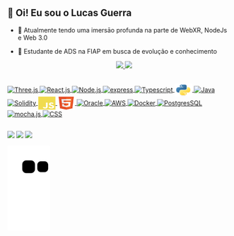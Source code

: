  ## 👋 Oi! Eu sou o Lucas Guerra

- 🌱 Atualmente tendo uma imersāo profunda na parte de WebXR, NodeJs e Web 3.0
- 💞️ Estudante de ADS na FIAP em busca de evolução e conhecimento

  <div align="center">
  <a href="https://github.com/LucasGuerraS">
  <img height="150em" src="https://github-readme-stats.vercel.app/api?username=LucasGuerraS&show_icons=true&theme=dark&include_all_commits=true&count_private=false">
  <img height="150em" src="https://github-readme-stats.vercel.app/api/top-langs/?username=LucasGuerraS&layout=compact&langs_count=10&theme=dark">
</div>
 
  <div style="display: inline_block"><br>
  <img align="center" alt="Three.js" height="40" width="40" src="https://cdn.jsdelivr.net/gh/devicons/devicon/icons/threejs/threejs-original.svg" />
  <img align="center" alt="React.js" height="30" width="40" src="https://cdn.jsdelivr.net/gh/devicons/devicon/icons/react/react-original.svg" />
  <img align="center" alt="Node.js" height="30" width="40" src="https://cdn.jsdelivr.net/gh/devicons/devicon/icons/nodejs/nodejs-plain.svg" />
  <img align="center" alt="express" height="30" width="40" src="https://cdn.jsdelivr.net/gh/devicons/devicon/icons/express/express-original.svg" />
  <img align="center" alt="Typescript" height="30" width="40" src="https://cdn.jsdelivr.net/gh/devicons/devicon/icons/typescript/typescript-original.svg" />
  <img align="center" alt="Python" height="30" width="40" src="https://raw.githubusercontent.com/devicons/devicon/master/icons/python/python-original.svg">
  <img align="center" alt="Java" height="30" width="40" src="https://cdn.jsdelivr.net/gh/devicons/devicon/icons/java/java-original.svg" />
  <img align="center" alt="Solidity" height="30" width="40" src="https://cdn.jsdelivr.net/gh/devicons/devicon/icons/solidity/solidity-plain.svg" />
  <img align="center" alt="JavaScript" height="30" width="40" src="https://raw.githubusercontent.com/devicons/devicon/master/icons/javascript/javascript-plain.svg">
  <img align="center" alt="HTML" height="30" width="40" src="https://raw.githubusercontent.com/devicons/devicon/master/icons/html5/html5-original.svg">
  <img align="center" alt="Oracle" height="30" width="40" src="https://cdn.jsdelivr.net/gh/devicons/devicon/icons/oracle/oracle-original.svg" />
  <img align="center" alt="AWS" height="30" width="40" src="https://cdn.jsdelivr.net/gh/devicons/devicon/icons/amazonwebservices/amazonwebservices-original.svg" />
  <img align="center" alt="Docker" height="30" width="40" src="https://cdn.jsdelivr.net/gh/devicons/devicon/icons/docker/docker-original-wordmark.svg"  />
   <img align="center" alt="PostgresSQL" height="30" width="40" src="https://cdn.jsdelivr.net/gh/devicons/devicon/icons/postgresql/postgresql-original-wordmark.svg" />
  <img align="center" alt="mocha.js" height="30" width="30" src="https://cdn.jsdelivr.net/gh/devicons/devicon/icons/mocha/mocha-plain.svg" />
  <img align="center" alt="CSS" height="30" width="40" src="https://cdn.jsdelivr.net/gh/devicons/devicon/icons/css3/css3-original.svg" />
  <img align="right" alt="" height="150" style="border-radius:50px;" src="https://instagram.fcgh22-1.fna.fbcdn.net/v/t51.2885-15/275438254_331624045570557_3915468862011328379_n.jpg?stp=dst-jpg_e15_s240x240&_nc_ht=instagram.fcgh22-1.fna.fbcdn.net&_nc_cat=109&_nc_ohc=Cni6Mq5s2ZIAX_7AYul&edm=ABJHkxYAAAAA&ccb=7-4&ig_cache_key=Mjc4OTYwOTg3NDgwNjEyNzE5Nw%3D%3D.2-ccb7-4&oh=00_AT9DvlQFlt1G2Z-pcGBLsUpk5D-jePc-1mWYuQ2MhEuC-A&oe=622E5A59&_nc_sid=fa978c"
  </div>
  
  ##
  
<div>
   <a href="https://instagram.com/guerrones" target="_blank"><img src="https://img.shields.io/badge/-Instagram-%23E4405F?style=for-the-badge&logo=instagram&logoColor=white" target="_blank"></a>
  <a href = "mailto:lucasgasardo@gmail.com"><img src="https://img.shields.io/badge/-Gmail-%23333?style=for-the-badge&logo=gmail&logoColor=white" target="_blank"></a>
  <a href="https://www.linkedin.com/in/lucas-guerra-de-azevedo-sardo-05b792226" target="_blank"><img src="https://img.shields.io/badge/-LinkedIn-%230077B5?style=for-the-badge&logo=linkedin&logoColor=white" target="_blank"></a>   

   ![Snake animation](https://github.com/LucasGuerraS/LucasGuerraS/blob/output/github-contribution-grid-snake.svg)
   
   </div>
  
   
